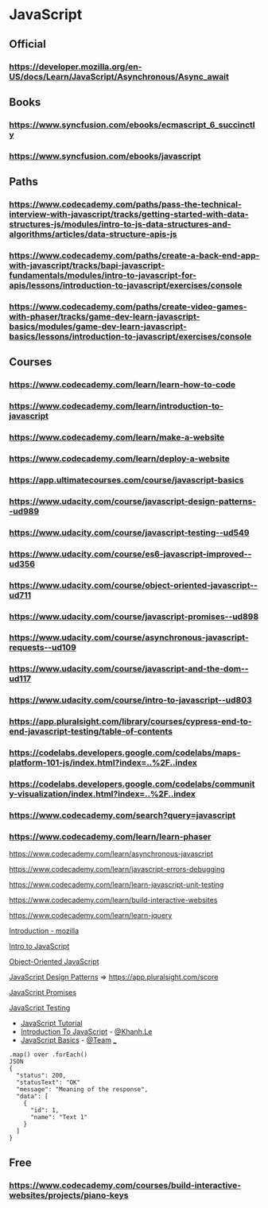 # JavaScript
## Official
### https://developer.mozilla.org/en-US/docs/Learn/JavaScript/Asynchronous/Async_await
## Books
### https://www.syncfusion.com/ebooks/ecmascript_6_succinctly
### https://www.syncfusion.com/ebooks/javascript
## Paths
### https://www.codecademy.com/paths/pass-the-technical-interview-with-javascript/tracks/getting-started-with-data-structures-js/modules/intro-to-js-data-structures-and-algorithms/articles/data-structure-apis-js
### https://www.codecademy.com/paths/create-a-back-end-app-with-javascript/tracks/bapi-javascript-fundamentals/modules/intro-to-javascript-for-apis/lessons/introduction-to-javascript/exercises/console
### https://www.codecademy.com/paths/create-video-games-with-phaser/tracks/game-dev-learn-javascript-basics/modules/game-dev-learn-javascript-basics/lessons/introduction-to-javascript/exercises/console
## Courses
### https://www.codecademy.com/learn/learn-how-to-code
### https://www.codecademy.com/learn/introduction-to-javascript
### https://www.codecademy.com/learn/make-a-website
### https://www.codecademy.com/learn/deploy-a-website
### https://app.ultimatecourses.com/course/javascript-basics
### https://www.udacity.com/course/javascript-design-patterns--ud989
### https://www.udacity.com/course/javascript-testing--ud549
### https://www.udacity.com/course/es6-javascript-improved--ud356
### https://www.udacity.com/course/object-oriented-javascript--ud711
### https://www.udacity.com/course/javascript-promises--ud898
### https://www.udacity.com/course/asynchronous-javascript-requests--ud109
### https://www.udacity.com/course/javascript-and-the-dom--ud117
### https://www.udacity.com/course/intro-to-javascript--ud803
### https://app.pluralsight.com/library/courses/cypress-end-to-end-javascript-testing/table-of-contents
### https://codelabs.developers.google.com/codelabs/maps-platform-101-js/index.html?index=..%2F..index
### https://codelabs.developers.google.com/codelabs/community-visualization/index.html?index=..%2F..index
### https://www.codecademy.com/search?query=javascript
### https://www.codecademy.com/learn/learn-phaser
https://www.codecademy.com/learn/asynchronous-javascript

https://www.codecademy.com/learn/javascript-errors-debugging

https://www.codecademy.com/learn/learn-javascript-unit-testing

https://www.codecademy.com/learn/build-interactive-websites

https://www.codecademy.com/learn/learn-jquery



[Introduction - mozilla](https://developer.mozilla.org/en-US/docs/Web/JavaScript/Guide/Introduction)

[Intro to JavaScript](https://www.udacity.com/course/intro-to-javascript--ud803)

[Object-Oriented JavaScript](https://classroom.udacity.com/courses/ud711)

[JavaScript Design Patterns](https://classroom.udacity.com/courses/ud989) => https://app.pluralsight.com/score

[JavaScript Promises](https://classroom.udacity.com/courses/ud898)

[JavaScript Testing](https://classroom.udacity.com/courses/ud549)

* [JavaScript Tutorial](https://www.sololearn.com/Course/JavaScript/)
* [Introduction To JavaScript](https://www.codecademy.com/courses/introduction-to-javascript/) - [@Khanh.Le](https://www.codecademy.com/Khanh.Le)
* [JavaScript Basics](https://app.ultimatecourses.com/course/javascript-basics) - [@Team](https://ultimatecourses.com/my-account/join-team/d7cb65fb9a7c76488e1cd6cf8686238d) [_](https://ultimatecourses.com/affiliates)


```
.map() over .forEach()
JSON
{
  "status": 200,
  "statusText": "OK"
  "message": "Meaning of the response",
  "data": [
    {
      "id": 1,
      "name": "Text 1"
    }
  ]
}
```
## Free
### https://www.codecademy.com/courses/build-interactive-websites/projects/piano-keys

